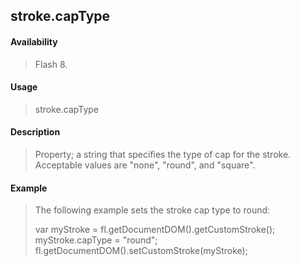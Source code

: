 ## stroke.capType

#### Availability

> Flash 8.

#### Usage

> stroke.capType

#### Description

> Property; a string that specifies the type of cap for the stroke. Acceptable values are "none", "round", and "square".

#### Example

> The following example sets the stroke cap type to round:
>
> var myStroke = fl.getDocumentDOM().getCustomStroke(); myStroke.capType = "round"; fl.getDocumentDOM().setCustomStroke(myStroke);
